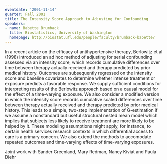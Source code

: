 ```yaml
---
eventdate: '2001-11-14'
quarter: Fall 2001
title: The Intensity Score Approach to Adjusting for Confounding
speakers:
- name: Babette Brumback
  title: Biostatistics, University of Washington
  homepage: http://biostat.ufl.edu/people/faculty/brumback-babette/
---
```

In a recent article on the efficacy of antihypertensive therapy, Berlowitz et al (1998) introduced an ad hoc method of adjusting for serial confounding assessed via an intensity score, which records cumulative differences over time between therapy actually received and therapy predicted by prior medical history. Outcomes are subsequently regressed on the intensity score and baseline covariates to determine whether intense treatment or exposure predicts a favorable response. We supply sufficient conditions for interpreting results of the Berlowitz approach based on a causal model for the effect of a time-varying exposure. We also consider a modified version in which the intensity score records cumulative scaled differences over time between therapy actually received and therapy predicted by prior medical history. This leads to a simple, two-step implementation of G-estimation if we assume a nonstandard but useful structural nested mean model which implies that subjects less likely to receive treatment are more likely to be helped by it. These modeling assumptions might apply, for instance, to certain health services research contexts in which differential access to care is a primary concern. We also extend the methods to accomodate repeated outcomes and time-varying effects of time-varying exposures.

Joint work with Sander Greenland, Mary Redman, Nancy Kiviat and Paula Diehr